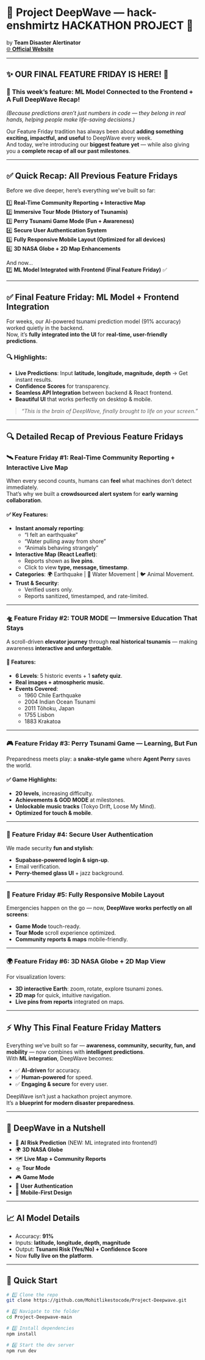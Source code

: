 # 🌊 Project DeepWave — hack-enshmirtz HACKATHON PROJECT 🚀  
by **Team Disaster Alertinator**  
[🌐 **Official Website**](https://project-deepwave-taupe.vercel.app/)

---

## ✨ **OUR FINAL FEATURE FRIDAY IS HERE!** 🎉  
### 🌟 **This week’s feature: ML Model Connected to the Frontend + A Full DeepWave Recap!**  
*(Because predictions aren’t just numbers in code — they belong in real hands, helping people make life-saving decisions.)*

Our Feature Friday tradition has always been about **adding something exciting, impactful, and useful** to DeepWave every week.  
And today, we’re introducing our **biggest feature yet** — while also giving you a **complete recap of all our past milestones**.

---

## ✅ **Quick Recap: All Previous Feature Fridays**
Before we dive deeper, here’s everything we’ve built so far:  

1️⃣ **Real-Time Community Reporting + Interactive Map**  
2️⃣ **Immersive Tour Mode (History of Tsunamis)**  
3️⃣ **Perry Tsunami Game Mode (Fun + Awareness)**  
4️⃣ **Secure User Authentication System**  
5️⃣ **Fully Responsive Mobile Layout (Optimized for all devices)**  
6️⃣ **3D NASA Globe + 2D Map Enhancements**  

And now…  
7️⃣ **ML Model Integrated with Frontend (Final Feature Friday)** ✅  

---

## ✅ **Final Feature Friday: ML Model + Frontend Integration**

For weeks, our AI-powered tsunami prediction model (91% accuracy) worked quietly in the backend.  
Now, it’s **fully integrated into the UI** for **real-time, user-friendly predictions**.

### 🔍 Highlights:
- **Live Predictions**: Input **latitude, longitude, magnitude, depth** → Get instant results.
- **Confidence Scores** for transparency.
- **Seamless API Integration** between backend & React frontend.
- **Beautiful UI** that works perfectly on desktop & mobile.

> *“This is the brain of DeepWave, finally brought to life on your screen.”*

---

## 🔍 **Detailed Recap of Previous Feature Fridays**

### 🛰️ **Feature Friday #1: Real-Time Community Reporting + Interactive Live Map**

When every second counts, humans can **feel** what machines don’t detect immediately.  
That’s why we built a **crowdsourced alert system** for **early warning collaboration**.

#### ✅ Key Features:
- **Instant anomaly reporting**:
  - “I felt an earthquake”
  - “Water pulling away from shore”
  - “Animals behaving strangely”
- **Interactive Map (React Leaflet)**:
  - Reports shown as **live pins**.
  - Click to view **type, message, timestamp**.
- **Categories**: 🌍 Earthquake | 🌊 Water Movement | 🐦 Animal Movement.
- **Trust & Security**:
  - Verified users only.
  - Reports sanitized, timestamped, and rate-limited.

---

### 🛸 **Feature Friday #2: TOUR MODE — Immersive Education That Stays**

A scroll-driven **elevator journey** through **real historical tsunamis** — making awareness **interactive and unforgettable**.

#### 🚟 Features:
- **6 Levels**: 5 historic events + 1 **safety quiz**.
- **Real images + atmospheric music**.
- **Events Covered**:
  - 1960 Chile Earthquake
  - 2004 Indian Ocean Tsunami
  - 2011 Tōhoku, Japan
  - 1755 Lisbon
  - 1883 Krakatoa

---

### 🎮 **Feature Friday #3: Perry Tsunami Game — Learning, But Fun**

Preparedness meets play: a **snake-style game** where **Agent Perry** saves the world.

#### ✅ Game Highlights:
- **20 levels**, increasing difficulty.
- **Achievements & GOD MODE** at milestones.
- **Unlockable music tracks** (Tokyo Drift, Loose My Mind).
- **Optimized for touch & mobile**.

---

### 🔐 **Feature Friday #4: Secure User Authentication**

We made security **fun and stylish**:
- **Supabase-powered login & sign-up**.
- Email verification.
- **Perry-themed glass UI** + jazz background.

---

### 📱 **Feature Friday #5: Fully Responsive Mobile Layout**

Emergencies happen on the go — now, **DeepWave works perfectly on all screens**:
- **Game Mode** touch-ready.
- **Tour Mode** scroll experience optimized.
- **Community reports & maps** mobile-friendly.

---

### 🌍 **Feature Friday #6: 3D NASA Globe + 2D Map View**

For visualization lovers:
- **3D interactive Earth**: zoom, rotate, explore tsunami zones.
- **2D map** for quick, intuitive navigation.
- **Live pins from reports** integrated on maps.

---

## ⚡ **Why This Final Feature Friday Matters**

Everything we’ve built so far — **awareness, community, security, fun, and mobility** — now combines with **intelligent predictions**.  
With **ML integration**, DeepWave becomes:
- ✅ **AI-driven** for accuracy.
- ✅ **Human-powered** for speed.
- ✅ **Engaging & secure** for every user.

DeepWave isn’t just a hackathon project anymore.  
It’s a **blueprint for modern disaster preparedness**.

---

## 🌊 **DeepWave in a Nutshell**
- 🌊 **AI Risk Prediction** (NEW: ML integrated into frontend!)
- 🌍 **3D NASA Globe**
- 🗺️ **Live Map + Community Reports**
- 🛸 **Tour Mode**
- 🎮 **Game Mode**
- 🔐 **User Authentication**
- 📱 **Mobile-First Design**

---

## 📈 AI Model Details
- Accuracy: **91%**
- Inputs: **latitude, longitude, depth, magnitude**
- Output: **Tsunami Risk (Yes/No) + Confidence Score**
- Now **fully live on the platform**.

---

## 🚀 Quick Start

```bash
# 1️⃣ Clone the repo
git clone https://github.com/Mohitlikestocode/Project-Deepwave.git

# 2️⃣ Navigate to the folder
cd Project-Deepwave-main

# 3️⃣ Install dependencies
npm install

# 4️⃣ Start the dev server
npm run dev
